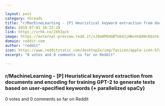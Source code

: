 ```yaml
---

layout: post
category: threads
title: "r/MachineLearning - [P] Heuristical keyword extraction from documents and encoding for training GPT-2 to generate texts based on user-specified keywords (+ parallelized spaCy)"
date: 2019-07-01 16:22:29
link: https://vrhk.co/2XhIqck
image: https://external-preview.redd.it/sJ0aHPKHGBTeb4JjHNvVnQ4Nr6Qznk1d75WJwEQf-Cs.jpg?auto=webp&s=4fb76ed1007fadf50058baf22d08ddeaf5e4491a
domain: reddit.com
author: "reddit"
icon: https://www.redditstatic.com/desktop2x/img/favicon/apple-icon-57x57.png
excerpt: "0 votes and 0 comments so far on Reddit"

---
```


### r/MachineLearning - [P] Heuristical keyword extraction from documents and encoding for training GPT-2 to generate texts based on user-specified keywords (+ parallelized spaCy)

0 votes and 0 comments so far on Reddit